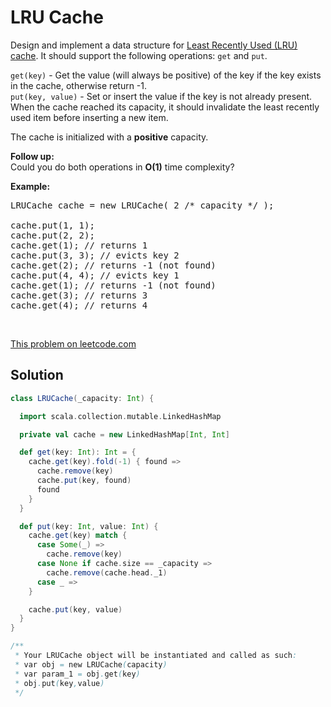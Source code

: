 # LRU Cache

<p>Design and implement a data structure for <a href="https://en.wikipedia.org/wiki/Cache_replacement_policies#LRU" target="_blank">Least Recently Used (LRU) cache</a>. It should support the following operations: <code>get</code> and <code>put</code>.</p>

<p><code>get(key)</code> - Get the value (will always be positive) of the key if the key exists in the cache, otherwise return -1.<br />
<code>put(key, value)</code> - Set or insert the value if the key is not already present. When the cache reached its capacity, it should invalidate the least recently used item before inserting a new item.</p>

<p>The cache is initialized with a <strong>positive</strong> capacity.</p>

<p><b>Follow up:</b><br />
Could you do both operations in <b>O(1)</b> time complexity?</p>

<p><b>Example:</b></p>

<pre>
LRUCache cache = new LRUCache( 2 /* capacity */ );

cache.put(1, 1);
cache.put(2, 2);
cache.get(1); // returns 1
cache.put(3, 3); // evicts key 2
cache.get(2); // returns -1 (not found)
cache.put(4, 4); // evicts key 1
cache.get(1); // returns -1 (not found)
cache.get(3); // returns 3
cache.get(4); // returns 4
</pre>

<p>&nbsp;</p>

[This problem on leetcode.com](https://leetcode.com/problems/lru-cache/)

## Solution

```scala
class LRUCache(_capacity: Int) {

  import scala.collection.mutable.LinkedHashMap

  private val cache = new LinkedHashMap[Int, Int]

  def get(key: Int): Int = {
    cache.get(key).fold(-1) { found =>
      cache.remove(key)
      cache.put(key, found)
      found
    }
  }

  def put(key: Int, value: Int) {
    cache.get(key) match {
      case Some(_) =>
        cache.remove(key)
      case None if cache.size == _capacity =>
        cache.remove(cache.head._1)
      case _ =>
    }

    cache.put(key, value)
  }
}

/**
 * Your LRUCache object will be instantiated and called as such:
 * var obj = new LRUCache(capacity)
 * var param_1 = obj.get(key)
 * obj.put(key,value)
 */
```
